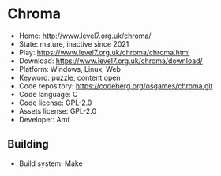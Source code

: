 # Chroma

- Home: http://www.level7.org.uk/chroma/
- State: mature, inactive since 2021
- Play: https://www.level7.org.uk/chroma/chroma.html
- Download: https://www.level7.org.uk/chroma/download/
- Platform: Windows, Linux, Web
- Keyword: puzzle, content open
- Code repository: https://codeberg.org/osgames/chroma.git
- Code language: C
- Code license: GPL-2.0
- Assets license: GPL-2.0
- Developer: Amf

## Building

- Build system: Make
